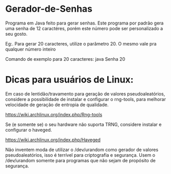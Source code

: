 # Gerador-de-Senhas
Programa em Java feito para gerar senhas.
Este programa por padrão gera uma senha de 12 caractéres, porém este número pode ser personalizado a seu gosto.

Eg:. Para gerar 20 caracteres, utilize o parâmetro 20. O mesmo vale pra qualquer número inteiro

Comando de exemplo para 20 caracteres: java Senha 20

<h1>Dicas para usuários de Linux: </h1>

Em caso de lentidão/travamento para geração de valores pseudoaleatórios, considere a possibilidade de instalar e configurar o rng-tools, para melhorar velocidade de geração de entropia de qualidade.

https://wiki.archlinux.org/index.php/Rng-tools

Se (e somente se) o seu hardware não suporta TRNG, considere instalar e configurar o haveged.

https://wiki.archlinux.org/index.php/Haveged

Não inventem moda de utilizar o /dev/urandom como gerador de valores pseudoaleatórios, isso é terrível para criptografia e segurança. Usem o /dev/urandom somente para programas que não sejam de propósito de segurança.
